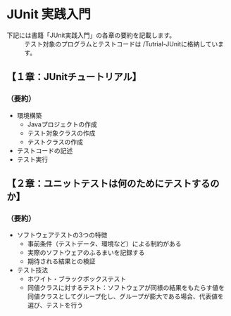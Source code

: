 # JUnit 実践入門
<dl>
  <dt>下記には書籍「JUnit実践入門」の各章の要約を記載します。</dt>
  <dd>テスト対象のプログラムとテストコードは /Tutrial-JUnitに格納しています。</dd>
</dl>

## 【１章：JUnitチュートリアル】  
### （要約）  
- 環境構築  
  - Javaプロジェクトの作成  
  - テスト対象クラスの作成  
  - テストクラスの作成  
- テストコードの記述  
- テスト実行  


## 【２章：ユニットテストは何のためにテストするのか】
### （要約）
- ソフトウェアテストの3つの特徴
  - 事前条件（テストデータ、環境など）による制約がある
  - 実際のソフトウェアのふるまいを記録する
  - 期待される結果との検証
- テスト技法  
  - ホワイト・ブラックボックステスト  
  - 同値クラスに対するテスト：ソフトウェアが同様の結果をもたらす値を同値クラスとしてグループ化し、グループが膨大である場合、代表値を選び、テストを行う  
